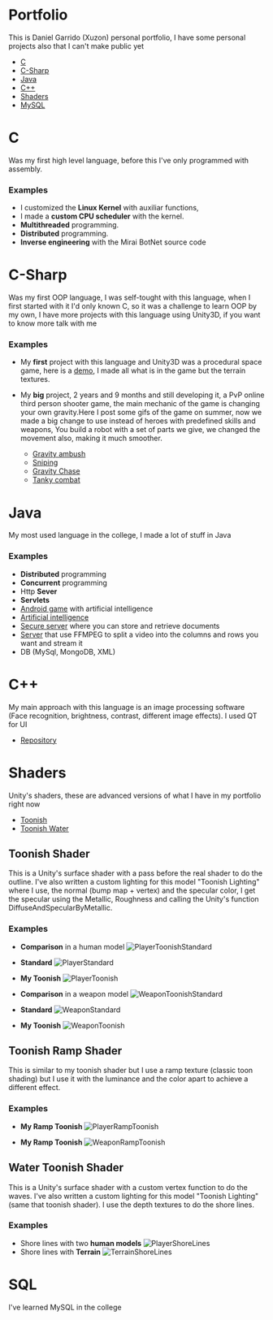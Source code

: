 # Portfolio

This is Daniel Garrido (Xuzon) personal portfolio, I have some personal projects also that I can't make public yet
- [C](#c)
- [C-Sharp](#c-sharp)
- [Java](#java)
- [C++](#cpp)
- [Shaders](#shaders)
- [MySQL](#sql)


# C

Was my first high level language, before this I've only programmed with assembly.

### Examples

* I customized the **Linux Kernel** with auxiliar functions,
* I made a **custom CPU scheduler** with the kernel.
* **Multithreaded** programming.
* **Distributed** programming.
* **Inverse engineering** with the Mirai BotNet source code

# C-Sharp

Was my first OOP language, I was self-tought with this language, when I first started with it I'd only known C,
so it was a challenge to learn OOP by my own, I have more projects with this language using Unity3D, if you want to know more talk with me

### Examples
* My **first** project with this language and Unity3D was a procedural space game, here is a [demo](http://www.indiedb.com/games/space-is-our-land/downloads/space-is-our-land-alpha-demo), I made all what is in the game but the terrain textures.

* My **big** project, 2 years and 9 months and still developing it, a PvP online third person shooter game, the main mechanic of the game is changing your own gravity.Here I post some gifs of the game on summer, now we made a big change to use instead of heroes with predefined skills and weapons, You build a robot with a set of parts we give, we changed the movement also, making it much smoother.
  * [Gravity ambush](https://gfycat.com/CooperativeAbsoluteCats)
  * [Sniping](https://gfycat.com/QueasyAnimatedGavial)
  * [Gravity Chase](https://gfycat.com/WellwornScratchyAsiaticwildass)
  * [Tanky combat](https://gfycat.com/SpiffySneakyBeardeddragon)


# Java

My most used language in the college, I made a lot of stuff in Java

### Examples

* **Distributed** programming
* **Concurrent** programming
* Http **Sever**
* **Servlets**
* [Android game](https://github.com/Xuzon/HexagonWars) with artificial intelligence
* [Artificial intelligence](https://github.com/Xuzon/psiLab)
* [Secure server](https://github.com/Xuzon/SegLab) where you can store and retrieve documents 
* [Server](https://github.com/Xuzon/MultiScreen) that use FFMPEG to split a video into the columns and rows you want and stream it 
* DB (MySql, MongoDB, XML)


# C++

My main approach with this language is an image processing software (Face recognition, brightness, contrast, different image effects).
I used QT for UI

* [Repository](https://github.com/Xuzon/ImageProcessing)


# Shaders
Unity's shaders, these are advanced versions of what I have in my portfolio right now

- [Toonish](#toonish-shader)
- [Toonish Water](#water-toonish-shader)

## Toonish Shader

This is a Unity's surface shader with a pass before the real shader to do the outline. I've also written a custom lighting for this model "Toonish Lighting" where I use, the normal (bump map + vertex) and the specular color, I get the specular using the Metallic, Roughness and calling the Unity's function DiffuseAndSpecularByMetallic.

### Examples

* **Comparison** in a human model
![PlayerToonishStandard](http://i.imgur.com/2w3HBse.png)
* **Standard**
![PlayerStandard](http://i.imgur.com/jXZ6gEp.png)
* **My Toonish**
![PlayerToonish](http://i.imgur.com/Ss4Z9Y1.png)

* **Comparison** in a weapon model
![WeaponToonishStandard](http://i.imgur.com/ILwKCLE.png)
* **Standard**
![WeaponStandard](http://i.imgur.com/S4qks6i.png)
* **My Toonish**
![WeaponToonish](http://i.imgur.com/cxcNHTD.png)

## Toonish Ramp Shader

This is similar to my toonish shader but I use a ramp texture (classic toon shading) but I use it with the luminance and the color apart to achieve a different effect.

### Examples

* **My Ramp Toonish**
![PlayerRampToonish](http://i.imgur.com/MrYFJjN.png)

* **My Ramp Toonish**
![WeaponRampToonish](http://i.imgur.com/jLUm77d.png)

## Water Toonish Shader

This is a Unity's surface shader with a custom vertex function to do the waves. I've also written a custom lighting for this model "Toonish Lighting" (same that toonish shader). I use the depth textures to do the shore lines.

### Examples

* Shore lines with two **human models**
![PlayerShoreLines](http://i.imgur.com/6DJ6PMY.png)
* Shore lines with **Terrain**
![TerrainShoreLines](http://i.imgur.com/xeQdocV.png)

# SQL

I've learned MySQL in the college


